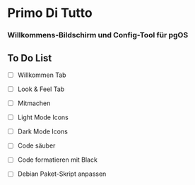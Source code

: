 # Primo Di Tutto
### Willkommens-Bildschirm und Config-Tool für pgOS

## To Do List

- [ ] Willkommen Tab 
- [ ] Look & Feel Tab
- [ ] Mitmachen
- [ ] Light Mode Icons
- [ ] Dark Mode Icons

- [ ] Code säuber
- [ ] Code formatieren mit Black
- [ ] Debian Paket-Skript anpassen
